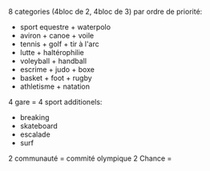8 categories (4bloc de 2, 4bloc de 3) par ordre de priorité:

- sport equestre + waterpolo
- aviron + canoe + voile
- tennis + golf + tir à l'arc 
- lutte + haltérophilie
- voleyball + handball
- escrime + judo + boxe
- basket + foot + rugby
- athletisme + natation

4 gare = 4 sport additionels:

- breaking
- skateboard
- escalade
- surf

2 communauté = commité olympique
2 Chance =  
